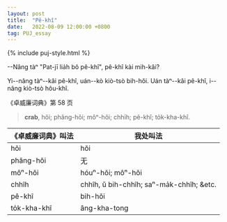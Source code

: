 ```yaml
---
layout: post
title:  "Pê-khî"
date:   2022-08-09 12:00:00 +0800
tag: PUJ_essay
---
```


{% include puj-style.html %}

&#x002D;&#x002D;Nâng tàⁿ "Pat-jī lia̍h bô pê-khî", pê-khî kài mih-kâi?

Yi&#x002D;&#x002D;nâng tàⁿ&#x002D;&#x002D;kâi pê-khî, uán&#x002D;&#x002D;kò kiò-tsò bih-hŏi. Uán tàⁿ&#x002D;&#x002D;kâi pê-khî, i&#x002D;&#x002D;nâng kiò-tsò hôu-khî.


《卓威廉词典》第 58 页

> **crab**, hõi; phâng-hõi; môⁿ-hõi; chhi̍h; pê-khî; to̍k-kha-khî.


| 《卓威廉词典》叫法 | 我处叫法 |
|---|---|
| hŏi | hŏi |
| phâng-hŏi | 无 |
| môⁿ-hŏi | hóuⁿ-hŏi; môⁿ-hŏi |
| chhîh | chhîh, ŭ bih-chhîh; saⁿ-ma̍k-chhîh; &etc. |
| pê-khî | bih-hŏi |
| to̍k-kha-khî | âng-kha-tong |

